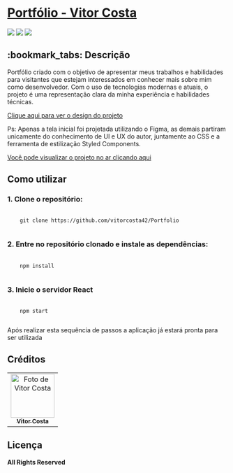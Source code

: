 <h1><a href="https://vitorcosta.vercel.app/" >Portfólio - Vitor Costa</a></h1>

<div style="display: inline_block">
  <img src="https://img.shields.io/badge/TypeScript-purple"/>
  <img src="https://img.shields.io/badge/ReactJs-purple"/>
  <img src="https://img.shields.io/badge/Styled Components-purple"/>
</div>
<img src= "" />

<h2>:bookmark_tabs: Descrição</h2>
<p>Portfólio criado com o objetivo de apresentar meus trabalhos e habilidades para visitantes que estejam interessados em conhecer mais sobre mim como desenvolvedor. Com o uso de tecnologias modernas e atuais, o projeto é uma representação clara da minha experiência e habilidades técnicas.</p>

<a href="https://www.figma.com/file/Cwf2mgccPUxKT0qeG4Qaft/Portfolio?type=design&node-id=0%3A1&mode=design&t=esbwy8zzBuFlwj8o-1">Clique aqui para ver o design do projeto</a>
<p>Ps: Apenas a tela inicial foi projetada utilizando o Figma, as demais partiram unicamente do conhecimento de UI e UX do autor, juntamente ao CSS e a ferramenta de estilização Styled Components.</p>
<a href="https://www.vitorcosta.vercel.app/">Você pode visualizar o projeto no ar clicando aqui</a>

<h2>Como utilizar</h2>

<h3>1. Clone o repositório:</h3>
<pre>
  <code>
    git clone https://github.com/vitorcosta42/Portfolio
  </code>
</pre>

<h3>2. Entre no repositório clonado e instale as dependências:</h3>
<pre>
  <code>
    npm install
  </code>
</pre>

<h3>3. Inicie o servidor React</h3>
<pre>
  <code>
    npm start
  </code>
</pre>

<p>Após realizar esta sequência de passos a aplicação já estará pronta para ser utilizada </p>

<h2>Créditos</h2>
<table>
  <tr>
    <td align="center">
      <a href="https://github.com/vitorcosta42">
        <img src="" width="100px;" alt="Foto de Vitor Costa"/><br>
        <sub>
          <b>Vitor Costa</b>
        </sub>
      </a>
    </td>
  </tr>
</table>

<h2>Licença</h2>
<b>All Rights Reserved</b>
